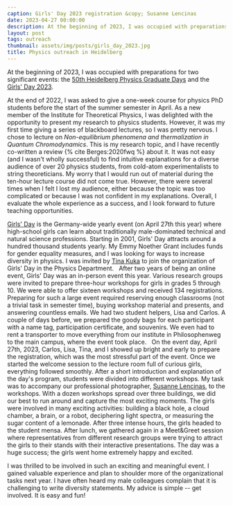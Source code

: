```yaml
---
caption: Girls' Day 2023 registration &copy; Susanne Lencinas
date: 2023-04-27 00:00:00
description: At the beginning of 2023, I was occupied with preparations for two significant events -- the 50th Heidelberg Physics Graduate Days and the Girls' Day 2023
layout: post
tags: outreach
thumbnail: assets/img/posts/girls_day_2023.jpg
title: Physics outreach in Heidelberg
---
```


At the beginning of 2023, I was occupied with preparations for two significant events: the [50th Heidelberg Physics Graduate Days](https://www.physik.uni-heidelberg.de/graddays/20231) and
the [Girls' Day 2023](https://www.physik.uni-heidelberg.de/girlsday/programm#start).

At the end of 2022, I was asked to give a one-week course for physics PhD students before the start of the summer semester in April. As a new member of the Institute for Theoretical Physics, I was delighted with the opportunity to present my research to physics students. However, it was my first time giving a series of blackboard lectures, so I was pretty nervous. I chose to lecture on _Non-equilibrium phenomena and thermalization in Quantum Chromodynamics_. This is my research topic, and I have recently co-written a review {% cite Berges:2020fwq %} about it. It was not easy (and I wasn't wholly successful) to find intuitive explanations for a diverse audience of over 20 physics students, from cold-atom experimentalists to string theoreticians. My worry that I would run out of material during the ten-hour lecture course did not come true. However, there were several times when I felt I lost my audience, either because the topic was too complicated or because I was not confident in my explanations. Overall, I evaluate the whole experience as a success, and I look forward to future teaching opportunities.

[Girls' Day](https://www.girls-day.de) is the Germany-wide yearly event (on April 27th this year) where high-school girls can learn about traditionally male-dominated technical and natural science professions.
Starting in 2001, Girls' Day attracts around a hundred thousand students yearly. My Emmy Noether Grant includes funds for gender equality measures, and I was looking for ways to increase diversity in physics. I was invited by [Tina Kuka](https://www.isoquant-heidelberg.de/team-member/tina-kuka/) to join the organization of Girls' Day in the Physics Department. 
 
 After two years of being an online event, Girls' Day was an in-person event this year. Various research groups were invited to prepare three-hour workshops for girls in grades 5 through 10. We were able to offer sixteen workshops and received 134 registrations. Preparing for such a large event required reserving enough classrooms (not a trivial task in semester time), buying workshop material and presents, and answering countless emails. We had two student helpers, Lisa and Carlos. A couple of days before, we prepared the goody bags for each participant with a name tag, participation certificate, and souvenirs. We even had to rent a transporter to move everything from our institute in Philosophenweg to the main campus, where the event took place.
 
On the event day, April 27th, 2023, Carlos, Lisa, Tina, and I showed up bright and early to prepare the registration, which was the most stressful part of the event. Once we started the welcome session to the lecture room full of curious girls, everything followed smoothly. After a short introduction and explanation of the day's program, students were divided into different workshops. My task was to accompany our professional photographer, [Susanne Lencinas](https://www.susanne-lencinas.de/), to the workshops. With a dozen workshops spread over three buildings, we did our best to run around and capture the most exciting moments. The girls were involved in many exciting activities: building a black hole, a cloud chamber, a brain, or a robot, deciphering light spectra, or measuring the sugar content of a lemonade. After three intense hours, the girls headed to the student mensa. After lunch, we gathered again in a Meet&Greet session where representatives from different research groups were trying to attract the girls to their stands with their interactive presentations. The day was a huge success; the girls went home extremely happy and excited.

I was thrilled to be involved in such an exciting and meaningful event. I gained valuable experience and plan to shoulder more of the organizational tasks next year. I have often heard my male colleagues complain that it is challenging to write diversity statements. My advice is simple -- get involved. It is easy and fun!
